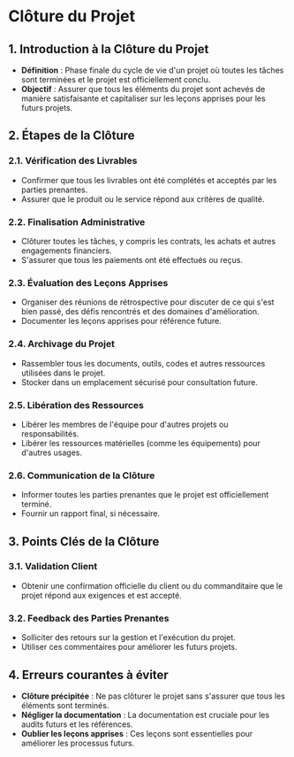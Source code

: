 # Clôture du Projet

## 1. Introduction à la Clôture du Projet
- **Définition** : Phase finale du cycle de vie d'un projet où toutes les tâches sont terminées et le projet est officiellement conclu.
- **Objectif** : Assurer que tous les éléments du projet sont achevés de manière satisfaisante et capitaliser sur les leçons apprises pour les futurs projets.

## 2. Étapes de la Clôture

### 2.1. Vérification des Livrables
- Confirmer que tous les livrables ont été complétés et acceptés par les parties prenantes.
- Assurer que le produit ou le service répond aux critères de qualité.

### 2.2. Finalisation Administrative
- Clôturer toutes les tâches, y compris les contrats, les achats et autres engagements financiers.
- S'assurer que tous les paiements ont été effectués ou reçus.

### 2.3. Évaluation des Leçons Apprises
- Organiser des réunions de rétrospective pour discuter de ce qui s'est bien passé, des défis rencontrés et des domaines d'amélioration.
- Documenter les leçons apprises pour référence future.

### 2.4. Archivage du Projet
- Rassembler tous les documents, outils, codes et autres ressources utilisées dans le projet.
- Stocker dans un emplacement sécurisé pour consultation future.

### 2.5. Libération des Ressources
- Libérer les membres de l'équipe pour d'autres projets ou responsabilités.
- Libérer les ressources matérielles (comme les équipements) pour d'autres usages.

### 2.6. Communication de la Clôture
- Informer toutes les parties prenantes que le projet est officiellement terminé.
- Fournir un rapport final, si nécessaire.

## 3. Points Clés de la Clôture

### 3.1. Validation Client
- Obtenir une confirmation officielle du client ou du commanditaire que le projet répond aux exigences et est accepté.

### 3.2. Feedback des Parties Prenantes
- Solliciter des retours sur la gestion et l'exécution du projet.
- Utiliser ces commentaires pour améliorer les futurs projets.

## 4. Erreurs courantes à éviter
- **Clôture précipitée** : Ne pas clôturer le projet sans s'assurer que tous les éléments sont terminés.
- **Négliger la documentation** : La documentation est cruciale pour les audits futurs et les références.
- **Oublier les leçons apprises** : Ces leçons sont essentielles pour améliorer les processus futurs.

